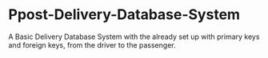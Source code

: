 # Ppost-Delivery-Database-System
A Basic Delivery Database System with the already set up with primary keys and foreign keys, from the driver to the passenger.
